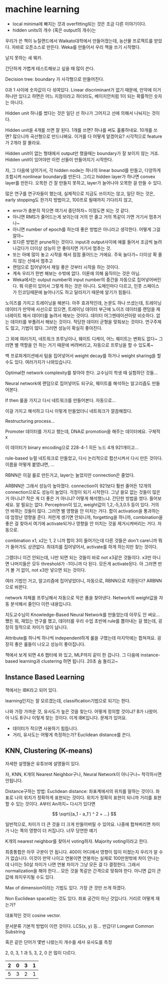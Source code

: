 # machine learning

- local minima에 빠지는 것과 overfitting되는 것은 조금 다른 이야기이다.
- hidden units의 개수 (혹은 output의 개수)는

우리가 쓴 책이 뉴질랜드에서 Waikato대학에서 만들어졌는데, 농산물 프로젝트를 받았다.
자바로 오픈소스로 만든다. Weka를 만들어서 우리 책을 쓰기 시작했다.

날지 못하는 새 웨카.

간단하게 가볍게 테스트해보고 싶을 때 많이 쓴다.

Decision tree: boundary 가 사각형으로 만들어진다.

0과 1 사이에 숫자값이 다 섞여있다. Linear discriminant가 없기 때문에, 
만약에 이거 하나만 있다고 하면은 어느 지점이라고 하더라도,
베이지안처럼 1이 되는 확률적인 숫자는 아니다.

Hidden unit 하나를 썼다는 것은 일단 선 하나가 그어지고 선에 의해서 나눠지는 것이다.

Hidden unit을 4개를 쓰면 잘 된다. 1개를 쓰면?
하나를 써도 훌륭하네요.
10개를 쓰면? 많으니까 곡선형으로 만드나봐요. 이거를 다 어떻게 알겠어요?
시각적으로 feature가 2개라 잘 몰라요. 

Hidden unit이 없는 형태에서 output만 했을때는 boundary가 잘 보이지 않는 거죠.
Hidden unit이 있어야만 이런 선들이 만들어지기 시작한다.

자, 그 다음에 넘어가서, 각 hidden node는 하나의 linear bound를 만들고, 다양하게 조합시켜 nonlinear boundary를 만든다.
그리고 hidden layer가 하나면 convex layer를 만든다. 오목한 건 잘 만들지 못하고, layer가 늘어나야 오목한 걸 만들 수 있다.

많은 연구를 연구자들이 했는데, 실제적으로 지금도 쓰이지는 않고, 일단 하는 것은, early stopping도 한가지 방법이고, 100프로 될때까지 기다리지 않고, 
- error가 충분히 작으면 여기서 중단하자~ 이정도면 되는 것 같다.
- 아니면 RMS가 줄어드는게 보이는데 거의 안 줄고 거의 똑같이 가면 거기서 멈추거나~ 
- 아니면 number of epoch를 하는데 좋은 방법은 아니라고 생각한다. 어떻게 그걸 알아~ 
- 또다른 방법은 prune하는 것이다. input과 output사이에 예를 들어서 조금씩 늘려나갔다가 더이상 성능이 안 좋아지면 거기서 멈추는 것.
- 또는 아예 많이 놓고 시작을 해서 점점 줄어드는 거에요. 주욱 늘다가~ 더이상 확 줄지 않는 선에서 멈추고
- 랜덤으로 집어넣어서 제일 좋은 것부터 시작을 하는 것이다.
- 계속 우리가 한번 해보는 수밖에 없다. 이론에 의해 움직이는 것은 아님.
- Weka에서는 output number와 input number의 중간을 자동으로 집어넣어버린다.
뭐 이론이 있어서 그렇게 하는 것은 아니다.
도메인마다 다르고, 인풋 스페이스가 인코딩때문에 늘어나기도 하고 달라지기 때문에 알기가 힘들다.

노이즈를 가지고 트레이닝을 해본다. 아주 효과적인데, 논문도 하나 쓰셨는데, 트레이닝 데이터가 만약에 사선으로 있으면, 트레이닝 데이터 부근에 노이즈 데이터를 랜덤을 제너레이트 해서 데이터를 늘려서 해보는 것이다. 데이터 어그멘테이션이랑 비슷하다.
없는 데이터를 부풀려서 해보는 것이다.
적당한 데이터 균형을 맞춰보는 것이다.
연구주제도 많고, 기법이 많다. 그러면 성능이 확실히 좋아진다.

그 외에 여러가지, 네트워크 프루닝이나, 웨이트 디케이, 어느 웨이트는 변화도 없다~
그러면 별 역할을 안 하는 거기 때문에 버려버리고, 자동으로 프루닝을 할 수 있도록~

백 프로파게이션에서 텀을 집어넣어서 weight decay를 하거나 weight sharing을 할 수도 있다.
여러가지가 나와있습니다.

Optimal한 network complexity를 찾아야 한다. 교수님이 학생 때 실험하던 것들...

Neural network에 랜덤으로 집어넣어도 되구요, 웨이트를 해석하는 알고리즘도 만들어본다.

If then 룰을 가지고 다시 네트워크를 만들어본다. 자동으로...

이걸 가지고 해석하고 다시 이렇게 만들었더니 네트워크가 깔끔해졌다.

Restructuring process...

Promoter 데이터를 가지고 했는데, DNA로 promotion을 해주는 데이터에요. 구체적 x

이 데이터가 binary encoding으로 228-4-1 히든 노드 4개
921개이고...

rule-based 뉴럴 네트워크로 만들었고, 다시 논리적으로 합산시켜서 다시 만든 것이다.
이름을 어떻게 붙였냐면, ...

RBNN은 이걸 룰로 만든거고, layer는 늘었지만 connection은 줄었다.

ARBNN은 그래서 성능이 높아졌다. connection이 921보다 훨씬 줄어든 12개의 connection으로도 성능이 늘었다.
걱정이 되기 시작한다.
그냥 쓸모 없는 것들이 많은 거 아니냐? 작은 게 더 좋은 거 아니냐?
어떻게 해석했느냐.
간단한 방법을 썼다.
들어보세요.
알 필요는 없다.
Perceptron이 있고, weight값이 1,2,-5,3,0.5 등이 있다. 거의 안 바뀌는 것들이 많다.
그러면 별 영향을 안 미치는 거다. 합이 activation을 통과하는데 엄청난 영향을 준다.
저런게 생기면 안되니까, forgetting을 하니까, combination을 좋은 걸 찾아서 여기에 activate되거나 영향을 안 미치는 것을 제거시켜버리는 거다. 자동으로.

combination x1, x2는 1, 2 니까 합이 3이 들어가는데 다른 것들은 don't care니까
뭐가 들어가도 상관없다. 최대치를 집어넣어서, activate를 하게 하는지만 찾는 것이다.

그랬더니 이건 안되는데, 나만 되면 되는 것들이 바로 not x3같은 것들이다. x3만 아니면
나머지들은 모두 threshold가 -1이니까 다 된다. 모든게 activate된다. 아 그러면 딴거 볼 거 없이, not x3만 넣으면 되는 것이다.

여러 기법인 거고, 알고리즘에 집어넣었더니, 자동으로, RBNN으로 치환된다? ARBNN으로 바뀐다.

network 자체를 프루닝해서 자동으로 작은 폼을 찾아낸다. Network의 weight값을 자동 분석해서
줄인다 이런 내용입니다.

지도교수님이 Knowledge-Based Neural Network를 만들었는데 아무도 안 써요...
쨌든 뭐, 재밌는 연구를 했고, 데이터를 우리 수업 초반에 rule를 뽑아내는 걸 했는데,
굉장히 질적으로 차이가 많이 납니다.

Attribute를 하나씩 하나씩 independent하게 룰을 구했는데 마지막에는 합쳐져요. 굉장히 좋은 룰들이 나오고 성능이 좋아집니다.

책에서 보게 되면 4.6 챕터에 와 있고, MLP까지 같이 한 겁니다. 그 다음에 instance-based learning과 clustering 하면 됩니다. 20초 숨 돌리고~

## Instance Based Learning

책에서는 IBK라고 되어 있다.

learning인지는 잘 모르겠는데, classification기법으로 되기는 한다. 

나와 가장 가까운 것, 유사도가 높은 것을 찾는다. 어떻게 정의할 것이냐?
B가 나왔어. 아 나도 B구나 이렇게 찾는 것이다. 이게 IBK입니다. 문제가 있어요. 

- 데이터가 적으면 사용하기 힘듭니다. 
- 거리, 유사도는 어떻게 측정하는가? Euclidean distance를 쓴다.

## KNN, Clustering (K-means)

자세한 설명들은 유튜브에 설명들이 있다.

자, KNN, K개의 Nearest Neighbor구나, Neural Network이 아니구나~
착각하시면 안됩니다.

Distance구하는 방법:
Euclidean distance: 좌표계에서의 위치를 말하는 것이다.
좌표로 나의 위치가 정확하게 표현되는 것이다. 위치가 정확히 표현이 되니까 거리를 표현할 수 있는 것이다.
A부터 An까지~ 다시가 있다면

$$
\sqrt{(a_1 - a_1') ^ 2 + ...}
$$

일반적으로, 차이가 더 큰 것을 더 크게 만들어버릴 수 있어요. 나중에 합쳐버리면 차이가 나는 쪽의 영향이 더 커집니다. 너무 당연한 얘기

K개의 nearest neighbor를 찾아서 voting하자. Majority voting이라고 한다.

최종통합은 아무 구분이 안 됩니다. 400이 어디에서 영향이 많이 미쳤는지 우리가 알 수가 없습니다.
이것이 만약 나이고 연봉이면 연봉차는 실제로 100만원밖에 차이 안나는데 나이는 50살 차이가 나면
연봉 차이가 그냥 모든 걸 다 결정한다. 그래서 normalization을 해야 한다... 모든 것을 똑같은 간격으로 맞춰야 한다. 아니면 값이 큰 값에 좌지우지될 수도 있다.

Max of dimension이라는 기법도 있다. 가장 큰 것만 쓰게 하겠다.

Non Euclidean space라는 것도 있다. 좌표 공간이 아닌 것입니다. 거리르 어떻게 재는가?

대표적인 것이 cosine vector.

문서분류 기본적 방법이 이런 것이다. LCS(x, y) 등... 반갑다! Longest Common Substring

혹은 같은 단어가 몇번 나왔는지 개수를 세서 유사도를 측정

2, 0, 3, 1 과
5, 3, 2, 0 은
많이 다르다.


|2   |0   |3|1
|---|---|---|---|
|5    |3   |2|1



